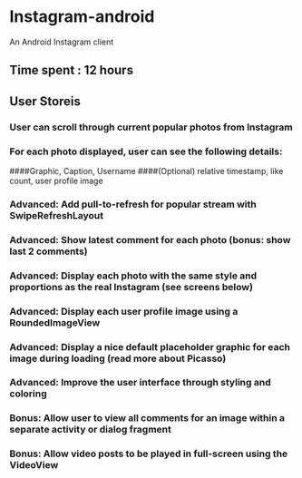 # Instagram-android
An Android Instagram client

## Time spent : 12 hours

## User Storeis
### User can scroll through current popular photos from Instagram
### For each photo displayed, user can see the following details:
####Graphic, Caption, Username
####(Optional) relative timestamp, like count, user profile image
### Advanced: Add pull-to-refresh for popular stream with SwipeRefreshLayout
### Advanced: Show latest comment for each photo (bonus: show last 2 comments)
### Advanced: Display each photo with the same style and proportions as the real Instagram (see screens below)
### Advanced: Display each user profile image using a RoundedImageView
### Advanced: Display a nice default placeholder graphic for each image during loading (read more about Picasso)
### Advanced: Improve the user interface through styling and coloring
### Bonus: Allow user to view all comments for an image within a separate activity or dialog fragment
### Bonus: Allow video posts to be played in full-screen using the VideoView

